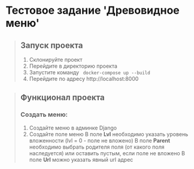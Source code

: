 # Тестовое задание 'Древовидное меню' #

> ## Запуск проекта ##
> 1. Склонируйте проект
> 2. Перейдите в директорию проекта
> 3. Запустите команду ``` docker-compose up --build```
> 4. Перейдите по адресу http://localhost:8000

> ## Функционал проекта ##
> ### Создать меню: ###
> 1. Создайте меню в админке Django
> 2. Создайте поле меню
> В поле **Lvl** необходимо указать уровень вложенности (lvl = 0 - поле не вложено)
> В поле **Parent** необходимо выбрать родителя поля (от какого поля наследуется) или оставить пустым, если поле не вложено
> В поле **Url** можно указать явный url адрес
